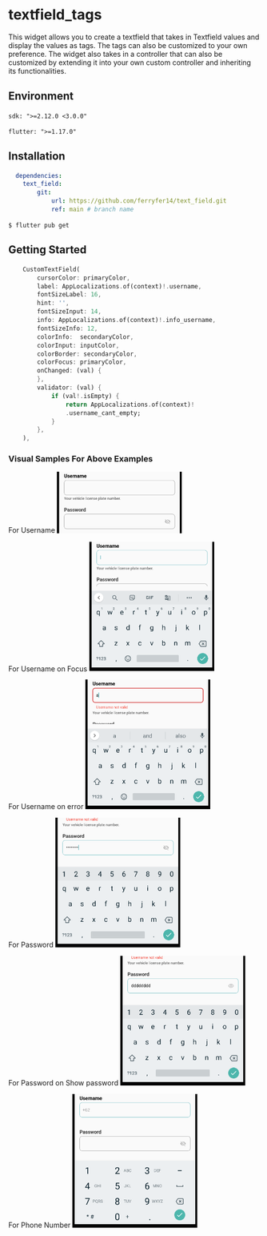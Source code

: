 # textfield_tags

This widget allows you to create a textfield that takes in Textfield values and display the values as tags. The tags can also be customized to your own preference. The widget also takes in a controller that can also be customized by extending it into your own custom controller and inheriting its functionalities.  

## Environment

`sdk: ">=2.12.0 <3.0.0"`

`flutter: ">=1.17.0"`

## Installation

```yaml 
  dependencies:
    text_field:
        git:
            url: https://github.com/ferryfer14/text_field.git
            ref: main # branch name
```

`$ flutter pub get`

## Getting Started

``` dart
    CustomTextField(
        cursorColor: primaryColor,
        label: AppLocalizations.of(context)!.username,
        fontSizeLabel: 16,
        hint: '',
        fontSizeInput: 14,
        info: AppLocalizations.of(context)!.info_username,
        fontSizeInfo: 12,
        colorInfo:  secondaryColor,
        colorInput: inputColor,
        colorBorder: secondaryColor,
        colorFocus: primaryColor,
        onChanged: (val) {
        },
        validator: (val) {
            if (val!.isEmpty) {
                return AppLocalizations.of(context)!
                .username_cant_empty;
            }
        },
    ),
```
### Visual Samples For Above Examples

For Username
<img src="https://raw.githubusercontent.com/ferryfer14/text_field/main/assets/username.png" width=250>

For Username on Focus
<img src="https://raw.githubusercontent.com/ferryfer14/text_field/main/assets/username_onfocus.png" width=250>

For Username on error
<img src="https://raw.githubusercontent.com/ferryfer14/text_field/main/assets/username_onerror.png" width=250>

For Password
<img src="https://raw.githubusercontent.com/ferryfer14/text_field/main/assets/password.png" width=250>

For Password on Show password
<img src="https://raw.githubusercontent.com/ferryfer14/text_field/main/assets/password_onshow.png" width=250>

For Phone Number
<img src="https://raw.githubusercontent.com/ferryfer14/text_field/main/assets/phone.png" width=250>